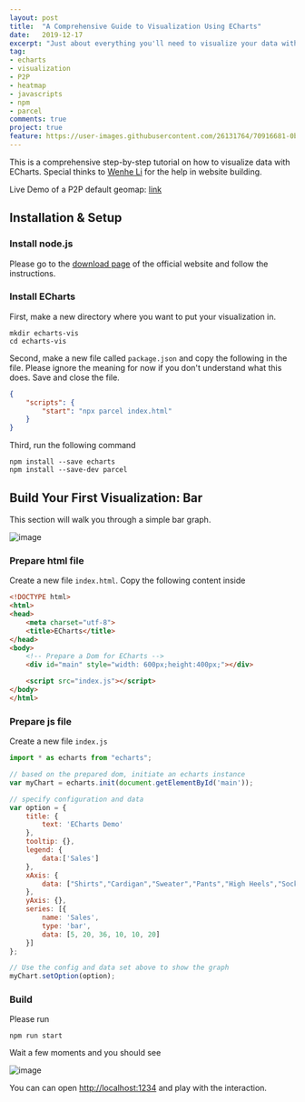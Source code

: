 ```yaml
---
layout: post
title:  "A Comprehensive Guide to Visualization Using ECharts"
date:   2019-12-17
excerpt: "Just about everything you'll need to visualize your data with ECharts"
tag:
- echarts 
- visualization
- P2P
- heatmap
- javascripts
- npm
- parcel
comments: true
project: true
feature: https://user-images.githubusercontent.com/26131764/70916681-0bc62500-2057-11ea-87a7-2b49ba113509.png
---
```


This is a comprehensive step-by-step tutorial on how to visualize data with ECharts. Special thinks to [Wenhe Li](https://portfolio.steins.live) for the help in website building.

Live Demo of a P2P default geomap: [link](https://honors.anpu.li)

## Installation & Setup

### Install node.js

Please go to the [download page](https://nodejs.org/en/download/) of the official website and follow the instructions.

### Install ECharts

First, make a new directory where you want to put your visualization in.

```shell
mkdir echarts-vis
cd echarts-vis
```

Second, make a new file called `package.json` and copy the following in the file. Please ignore the meaning for now if you don't understand what this does. Save and close the file.

```json
{
    "scripts": {
        "start": "npx parcel index.html"
    }
}
```

Third, run the following command

```shell
npm install --save echarts
npm install --save-dev parcel
```

## Build Your First Visualization: Bar

This section will walk you through a simple bar graph.

![image](https://user-images.githubusercontent.com/26131764/70975935-e2080f00-20e5-11ea-9163-1b0903817dde.png)

### Prepare html file

Create a new file `index.html`. Copy the following content inside

```html
<!DOCTYPE html>
<html>
<head>
    <meta charset="utf-8">
    <title>ECharts</title>
</head>
<body>
    <!-- Prepare a Dom for ECharts -->
    <div id="main" style="width: 600px;height:400px;"></div>

    <script src="index.js"></script>
</body>
</html>
```

### Prepare js file

Create a new file `index.js`

```javascript
import * as echarts from "echarts";

// based on the prepared dom, initiate an echarts instance
var myChart = echarts.init(document.getElementById('main'));

// specify configuration and data
var option = {
    title: {
        text: 'ECharts Demo'
    },
    tooltip: {},
    legend: {
        data:['Sales']
    },
    xAxis: {
        data: ["Shirts","Cardigan","Sweater","Pants","High Heels","Socks"]
    },
    yAxis: {},
    series: [{
        name: 'Sales',
        type: 'bar',
        data: [5, 20, 36, 10, 10, 20]
    }]
};

// Use the config and data set above to show the graph
myChart.setOption(option);
```

### Build

Please run

```shell
npm run start
```

Wait a few moments and you should see

![image](https://user-images.githubusercontent.com/26131764/70975659-53938d80-20e5-11ea-8fa0-19c318c31251.png)

You can can open <http://localhost:1234> and play with the interaction.

